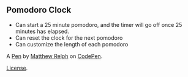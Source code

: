 Pomodoro Clock
--------------
- Can start a 25 minute pomodoro, and the timer will go off once 25 minutes has elapsed.
- Can reset the clock for the next pomodoro
- Can customize the length of each pomodoro

A [Pen](https://codepen.io/mattrelph/pen/vejReX) by [Matthew Relph](https://codepen.io/mattrelph) on [CodePen](https://codepen.io).

[License](https://codepen.io/mattrelph/pen/vejReX/license).